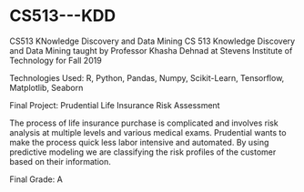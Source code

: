# CS513---KDD
CS513 KNowledge Discovery and Data Mining
CS 513 Knowledge Discovery and Data Mining taught by Professor Khasha Dehnad at Stevens Institute of Technology for Fall 2019

Technologies Used: R, Python, Pandas, Numpy, Scikit-Learn, Tensorflow, Matplotlib, Seaborn

Final Project: Prudential Life Insurance Risk Assessment

The process of life insurance purchase is complicated and involves risk analysis at multiple levels and various medical exams. Prudential wants to make the process quick less labor intensive and automated. By using predictive modeling we are classifying the risk profiles of the customer based on their information.

Final Grade: A
